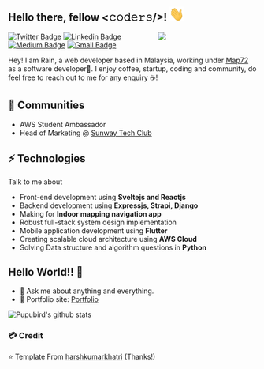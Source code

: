 <h2> Hello there, fellow <𝚌𝚘𝚍𝚎𝚛𝚜/>! <img src="https://raw.githubusercontent.com/ABSphreak/ABSphreak/master/gifs/Hi.gif" width="30px"></h2>

<img align='right' src='https://user-images.githubusercontent.com/5713670/87202985-820dcb80-c2b6-11ea-9f56-7ec461c497c3.gif' width='200"'>

[![Twitter Badge](https://img.shields.io/badge/-@pupubird1-1ca0f1?style=flat-square&labelColor=1ca0f1&logo=twitter&logoColor=white&link=https://twitter.com/pupubird1)](https://twitter.com/pupubird1) [![Linkedin Badge](https://img.shields.io/badge/-rainchai-blue?style=flat-square&logo=Linkedin&logoColor=white&link=https://www.linkedin.com/in/rain-chai-48370318a/)](https://www.linkedin.com/in/rain-chai-48370318a/) [![Medium Badge](https://img.shields.io/badge/-@rainchai4240-03a57a?style=flat-square&labelColor=000000&logo=Medium&link=https://medium.com/@rainchai4240)](https://medium.com/@rainchai4240)
[![Gmail Badge](https://img.shields.io/badge/-rainchai4240@gmail.com-c14438?style=flat-square&logo=Gmail&logoColor=white&link=mailto:rainchai4240@gmail.com)](mailto:rainchai4240@gmail.com)

Hey! I am Rain, a web developer based in Malaysia, working under [Map72](https://github.com/map711) as a software developer🙌. I enjoy coffee, startup, coding and community, do feel free to reach out to me for any enquiry ☕!
## 👯 Communities
* AWS Student Ambassador
* Head of Marketing @ [Sunway Tech Club](https://github.com/sunwaytechclub)
## ⚡ Technologies
Talk to me about
- Front-end development using **Sveltejs and Reactjs**
- Backend development using **Expressjs, Strapi, Django**
- Making for **Indoor mapping navigation app**
- Robust full-stack system design implementation
- Mobile application development using **Flutter**
- Creating scalable cloud architecture using **AWS Cloud**
- Solving Data structure and algorithm questions in **Python**
## Hello World!! 🤔
- 💬 Ask me about anything and everything.
- 🎯 Portfolio site: [Portfolio](https://pupubird.com)

![Pupubird's github stats](https://github-readme-stats.vercel.app/api?username=pupubird&hide=["issues"]&show_icons=true)

### 💳 Credit
⭐️ Template From [harshkumarkhatri](https://github.com/harshkumarkhatri) (Thanks!)
